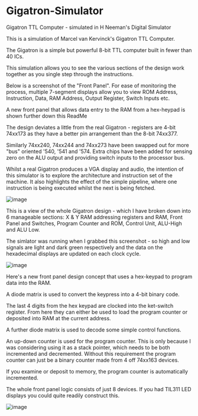 # Gigatron-Simulator
Gigatron TTL Computer - simulated in H Neeman's Digital Simulator

This is a simulation of Marcel van Kervinck's Gigatron TTL Computer.

The Gigatron is a simple but powerful 8-bit TTL computer built in fewer than 40 ICs.

This simulation allows you to see the various sections of the design work together as you single step through the instructions.

Below is a screenshot of the "Front Panel".  For ease of monitoring the process, multiple 7-segment displays allow you to view ROM Address, Instruction, Data, RAM Address, Output Register, Switch Inputs etc.

A new front panel that allows data entry to the RAM from a hex-heypad is shown further down this ReadMe

The design deviates a little from the real Gigatron - registers are 4-bit 74xx173 as they have a better pin arrangement than the 8-bit 74xx377. 


Similarly 74xx240, 74xx244 and 74xx273 have been swapped out for more "bus" oriented  '540, '541 and '574. Extra chips have been added for sensing zero on the ALU output and providing switch inputs to the processor bus.


Whilst a real Gigatron produces a VGA display and audio, the intention of this simulator is to explore the architecture and instruction set of the machine.  It also highlights the effect of the simple pipeline, where one instruction is being executed whilst the next is being fetched.


![image](https://user-images.githubusercontent.com/758847/128181975-99832af3-ba6c-4ea7-afcb-7582785bb38e.png)


This is a view of the whole Gigatron design - which I have broken down into 6 manageable sections: X & Y RAM addressing registers and RAM, Front Panel and Switches, Program Counter and ROM, Control Unit, ALU-High and ALU Low.

The simlator was running when I grabbed this screenshot - so high and low signals are light and dark green respectively and the data on the hexadecimal displays are updated on each clock cycle.

![image](https://user-images.githubusercontent.com/758847/128181804-6539af21-bd16-4298-9402-ba67278c9a3d.png)

Here's a new front panel design concept that uses a hex-keypad to program data into the RAM. 

A diode matrix is used to convert the keypress into a 4-bit binary code.

The last 4 digits from the hex keypad are clocked into the ket-switch register. From here they can either be used to load the program counter or deposited into RAM at the current address.

A further diode matrix is used to decode some simple control functions.

An up-down counter is used for the program counter. This is only because I was considering using it as a stack pointer, which needs to be both incremented and decremented. Without this requirement the program counter can just be a binary counter made from 4 off 74xx163 devices.

If you examine or deposit to memory, the program counter is automatically incremented.

The whole front panel logic consists of just 8 devices.  If you had TIL311 LED displays you could quite readily construct this. 

![image](https://user-images.githubusercontent.com/758847/168101230-76591219-3efa-4d96-af1e-98acab56144b.png)


